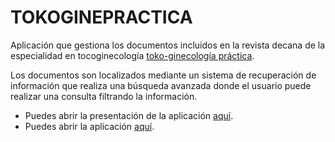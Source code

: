 
# TOKOGINEPRACTICA

Aplicación que gestiona los documentos incluidos en la revista decana de la especialidad en tocoginecología [toko-ginecología práctica](https://www.tokoginepractica.com/).

Los documentos son localizados mediante un sistema de recuperación de información que realiza una búsqueda avanzada donde el usuario puede realizar una consulta filtrando la información.

- Puedes abrir la presentación de la aplicación [aquí](https://rpubs.com/scontador/tokoginepractica).
- Puedes abrir la aplicación [aquí](https://scontador.shinyapps.io/tokoginepractica).

